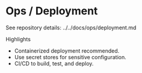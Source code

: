# Ops / Deployment

See repository details: ../../docs/ops/deployment.md

Highlights
- Containerized deployment recommended.
- Use secret stores for sensitive configuration.
- CI/CD to build, test, and deploy.
